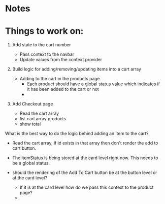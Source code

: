 # Notes

# Things to work on:

1. Add state to the cart number

   - Pass context to the navbar
   - Update values from the context provider

2. Build logic for adding/removing/updating items into a cart array
   - Adding to the cart in the products page
     - Each product should have a global status value which indicates if it has been added to the cart or not
     -
3. Add Checkout page
   - Read the cart array
   - list cart array products
   - show total

What is the best way to do the logic behind adding an item to the cart?

- Read the cart array, if id exists in that array then don't render the add to cart button.

- The itemStatus is being stored at the card level right now. This needs to be a global status.
- should the rendering of the Add To Cart button be at the button level or at the card level?
  - If it is at the card level how do we pass this context to the product page?
  -

